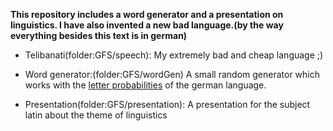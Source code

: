 **This repository includes a word generator and a presentation on linguistics. I have also invented a new bad language.(by the way everything besides this text is in german)**

* Telibanati(folder:GFS/speech):
My extremely bad and cheap language ;)

* Word generator:(folder:GFS/wordGen)
A small random generator which works with the [letter probabilities](https://de.wikipedia.org/wiki/Buchstabenh%C3%A4ufigkeit) of the german language.

* Presentation(folder:GFS/presentation):
A presentation for the subject latin about the theme of linguistics




